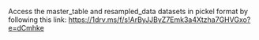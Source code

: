Access the master_table and resampled_data datasets in pickel format by following this link:
https://1drv.ms/f/s!ArByJJByZ7Emk3a4Xtzha7GHVGxo?e=dCmhke
